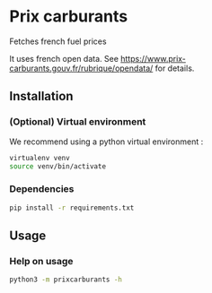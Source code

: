 # Prix carburants

Fetches french fuel prices

It uses french open data. See https://www.prix-carburants.gouv.fr/rubrique/opendata/ for details.

## Installation 

### (Optional) Virtual environment

We recommend using a python virtual environment :

```bash
virtualenv venv
source venv/bin/activate
```

### Dependencies

```bash
pip install -r requirements.txt
```

## Usage

### Help on usage

```bash
python3 -m prixcarburants -h
```
